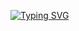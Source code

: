 [![Typing SVG](https://readme-typing-svg.herokuapp.com?font=Truculenta&weight=900&size=30&duration=4500&pause=500&color=691FC2&background=42055E00&center=true&vCenter=true&width=700&height=80&lines=Hello%2C+my+name+is+Amanda!+;I'm+27+Years+old;I'm+a+Brazilian+Data+Scientist;Be+Welcome+!++%F0%9F%98%81+)](https://git.io/typing-svg)
